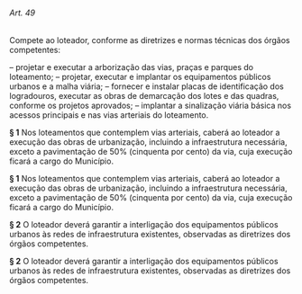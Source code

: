 
###### Art. 49
Compete ao loteador, conforme as diretrizes e normas técnicas dos órgãos competentes:

– projetar e executar a arborização das vias, praças e parques do loteamento;
– projetar, executar e implantar os equipamentos públicos urbanos e a malha viária;
– fornecer e instalar placas de identificação dos logradouros, executar as obras de demarcação dos lotes e das quadras, conforme os projetos aprovados;
– implantar a sinalização viária básica nos acessos principais e nas vias arteriais do loteamento.

**§ 1** Nos loteamentos que contemplem vias arteriais, caberá ao loteador a execução das obras de urbanização, incluindo a infraestrutura necessária, exceto a pavimentação de 50% (cinquenta por cento) da via, cuja execução ficará a cargo do Município.

**§ 1** Nos loteamentos que contemplem vias arteriais, caberá ao loteador a execução das obras de urbanização, incluindo a infraestrutura necessária, exceto a pavimentação de 50% (cinquenta por cento) da via, cuja execução ficará a cargo do Município.

**§ 2** O loteador deverá garantir a interligação dos equipamentos públicos urbanos às redes de infraestrutura existentes, observadas as diretrizes dos órgãos competentes.

**§ 2** O loteador deverá garantir a interligação dos equipamentos públicos urbanos às redes de infraestrutura existentes, observadas as diretrizes dos órgãos competentes.

